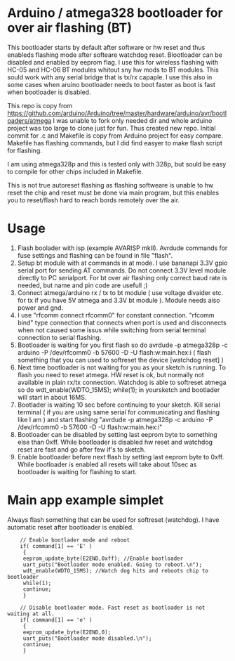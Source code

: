 # Arduino / atmega328 bootloader for over air flashing (BT)

This bootloader starts by default after software or hw reset and thus enableds flashing mode after softeare watchdog reset. Blootloader can be disabled and enabled by eeprom flag. I use this for wireless flashing with HC-05 and HC-06 BT modules whitout sny hw mods to BT modules. This sould work with any serial bridge that is tx/rx capaple. I use this also in some cases when aruino bootloader needs to boot faster as boot is fast when bootloader is disabled. 

This repo is copy from https://github.com/arduino/Arduino/tree/master/hardware/arduino/avr/bootloaders/atmega
I was unable to fork only needed dir and whole arduino project was too large to clone just for fun. Thus created new repo. Initial commit for .c and Makefile is copy from Arduino project for easy compare. Makefile has flashing commands, but I did find easyer to make flash script for flashing.

I am using atmega328p and this is tested only with 328p, but sould be easy to compile for other chips included in Makefile.

This is not true autoreset flashing as flashing softweare is unable to hw reset the chip and reset must be done via main program, but this enables you to reset/flash hard to reach bords remotely over the air. 

Usage
=====

1. Flash boolader with isp (example AVARISP mkII). Avrdude commands for fuse settings and flashing can be found in file "flash".
2. Setup bt module with at commands in at mode. I use bananapi 3.3V gpio serial port for sending AT commands. Do not connect 3.3V level module directly to PC serialport. For bt over air flashing only correct baud rate is needed, but name and pin code are usefull ;)   
3. Connect atmega/arduino rx / tx to bt module ( use voltage divaider etc. for tx if you have 5V atmega and 3.3V bt module ). Module needs also power and gnd.  
4. I use "rfcomm connect rfcomm0" for constant connection. "rfcomm bind" type connection that connects when port is used and disconnects when not caused some issus while switching from serial terminal connection to serial flashing.
5. Bootloader is waiting for you first flash so do avrdude -p atmega328p -c arduino -P /dev/rfcomm0 -b 57600 -D  -U flash:w:main.hex:i ( flash something that you can used to softreset the device [watchdog reset] )
6. Next time bootloader is not waiting for you as your sketch is running. To flash you need to reset atmega. HW reset is ok, but normally not available in plain rx/tx connection. Watchdog is able to softreset atmega so do wdt_enable(WDTO_15MS); while(1); in yoursketch and bootlader will start in about 16MS.
7. Bootlader is waiting 10 sec before continuing to your sketch. Kill serial terminal ( if you are using same serial for communicating and flashing like I am ) and start flashing "avrdude -p atmega328p -c arduino -P /dev/rfcomm0 -b 57600 -D  -U flash:w:main.hex:i" 
8. Bootloader can be disabled by setting last eeprom byte to something else than 0xff. While bootloader is disabled hw reset and watchdog reset are fast and go after few if's to sketch.
9. Enable bootloader before next flash by setting last eeprom byte to 0xff. While bootloader is enabled all resets will take about 10sec as bootloader is waiting for flashing to start.

Main app example simplet
========================

Always flash something that can be used for softreset (watchdog). I have automatic reset after bootloader is enabled.

		// Enable bootlader mode and reboot
		if( command[1] == 'E' )
 		 {
 		 eeprom_update_byte(E2END,0xff); //Enable bootloader 
 		 uart_puts("Bootloader mode enabled. Going to reboot.\n");
 		 wdt_enable(WDTO_15MS); //Watch dog hits and reboots chip to bootloader
 		 while(1); 
 		 continue;
 		 }
 
 		// Disable bootloader mode. Fast reset as bootloader is not waiting at all. 
		if( command[1] == 'e' )
 		 {
 		 eeprom_update_byte(E2END,0);
 		 uart_puts("Bootloader mode disabled.\n");
 		 continue;
 		 }
